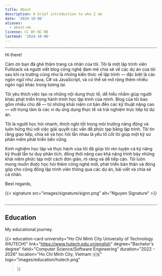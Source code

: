 ```yaml
---
title: About
description: A brief introduction to who I am
date: '2024-10-06'
aliases:
  - about-me
license: CC BY-NC-ND
lastmod: '2024-10-06'
---
```


<div style="border-top: 1px dashed #000000ff; margin: 5px 0;"></div>

Hi there!

Cảm ơn bạn đã ghé thăm trang cá nhân của tôi.
Tôi là một lập trình viên Fullstack và người viết blog công nghệ đam mê chia sẻ về các dự án của tôi sau khi ra trường cũng như là những kiến thức về lập trình — đặc biệt là các ngôn ngữ như Java, C# và JavaScript, và có thể sẽ mở rộng thêm nhiều ngôn ngữ khác trong tương lai.

Tôi yêu thích việc tạo ra những nội dung thực tế, dễ hiểu nhằm giúp người khác phát triển trong hành trình học lập trình của mình. Blog của tôi bao gồm nhiều chủ đề — từ những khái niệm cơ bản đến các kỹ thuật nâng cao — với trọng tâm là các ví dụ ứng dụng thực tế và trải nghiệm trực tiếp từ dự án.

Tôi là người học hỏi nhanh, thích nghi tốt trong môi trường năng động và luôn hứng thú với việc giải quyết các vấn đề phức tạp bằng lập trình. Tôi tin rằng giao tiếp, chia sẻ và học hỏi lẫn nhau là yếu tố cốt lõi giúp một kỹ sư phần mềm phát triển bền vững.

Kinh nghiệm học tập và thực hành của tôi đã giúp tôi rèn luyện cả kỹ năng kỹ thuật lẫn tư duy phân tích, đồng thời nâng cao khả năng trình bày những khái niệm phức tạp một cách đơn giản, rõ ràng và dễ tiếp cận. Tôi luôn mong muốn được học hỏi thêm công nghệ mới, phát triển bản thân và đóng góp cho cộng đồng lập trình viên thông qua các dự án, bài viết và chia sẻ cá nhân.


Best regards,  

{{< signature src="images/signature/signn.png" alt="Nguyen Signature" >}}

<div style="margin: 30px 0; width: 100%;">
  <div style="border-top: 1px dashed #000000ff; margin: 5px 0;"></div>


## Education

My educational journey.

{{< education-card 
    university="Ho Chi Minh City University of Technology (HUTECH)"
    link="https://www.hutech.edu.vn/english"
    degree="Bachelor's degree"
    field="Computer Science/Software Engineering"
    duration="2022 - 2026"
    location="Ho Chi Minh City, Vietnam 🇻🇳"
    logo="images/education/hutech.png"
>}}

